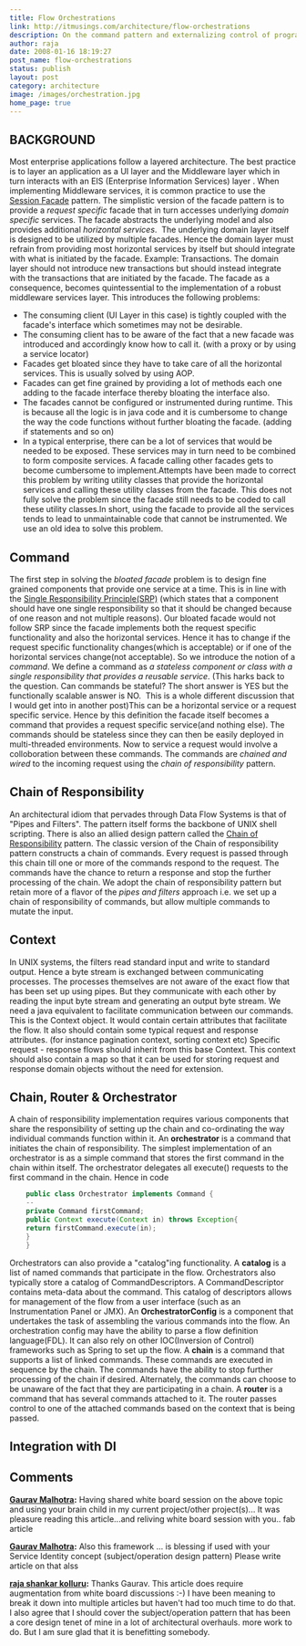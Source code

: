 ```yaml
---
title: Flow Orchestrations
link: http://itmusings.com/architecture/flow-orchestrations
description: On the command pattern and externalizing control of program flow
author: raja
date: 2008-01-16 18:19:27
post_name: flow-orchestrations
status: publish
layout: post
category: architecture
image: /images/orchestration.jpg
home_page: true
---
```

## BACKGROUND

Most enterprise applications follow a layered architecture. The best practice is to layer an application as a UI layer and the Middleware layer which in turn interacts with an EIS (Enterprise Information Services) layer . When implementing Middleware services, it is common practice to use the [Session Facade](http://c2.com/cgi/wiki?SessionFacade) pattern. The simplistic version of the facade pattern is to provide a _request specific_ facade that in turn accesses underlying _domain specific_ services. The facade abstracts the underlying model and also provides additional _horizontal services_.  The underlying domain layer itself is designed to be utilized by multiple facades. Hence the domain layer must refrain from providing most horizontal services by itself but should integrate with what is initiated by the facade. Example: Transactions. The domain layer should not introduce new transactions but should instead integrate with the transactions that are initiated by the facade. The facade as a consequence, becomes quintessential to the implementation of a robust middleware services layer. This introduces the following problems:
* The consuming client (UI Layer in this case) is tightly coupled with the facade's interface which sometimes may not be desirable.
* The consuming client has to be aware of the fact that a new facade was introduced and accordingly know how to call it. (with a proxy or by using a service locator)
* Facades get bloated since they have to take care of all the horizontal services. This is usually solved by using AOP.
* Facades can get fine grained by providing a lot of methods each one adding to the facade interface thereby bloating the interface also.
* The facades cannot be configured or instrumented during runtime. This is because all the logic is in java code and it is cumbersome to change the way the code functions without further bloating the facade. (adding if statements and so on) 
* In a typical enterprise, there can be a lot of services that would be needed to be exposed. These services may in turn need to be combined to form composite services. A facade calling other facades gets to become cumbersome to implement.Attempts have been made to correct this problem by writing utility classes that provide the horizontal services and calling these utility classes from the facade. This does not fully solve the problem since the facade still needs to be coded to call these utility classes.In short, using the facade to provide all the services tends to lead to unmaintainable code that cannot be instrumented. We use an old idea to solve this problem.

## Command

The first step in solving the _bloated facade_ problem is to design fine grained components that provide one service at a time. This is in line with the [Single Responsibility Principle(SRP)](http://en.wikipedia.org/wiki/Single_responsibility_principle) (which states that a component should have one single responsibility so that it should be changed because of one reason and not multiple reasons). Our bloated facade would not follow SRP since the facade implements both the request specific functionality and also the horizontal services. Hence it has to change if the request specific functionality changes(which is acceptable) or if one of the horizontal services change(not acceptable). So we introduce the notion of a _command_. We define a command as _a stateless component or class with a single responsibility that provides a reusable service_. (This harks back to the question. Can commands be stateful? The short answer is YES but the functionally scalable answer is NO.  This is a whole different discussion that I would get into in another post)This can be a horizontal service or a request specific service. Hence by this definition the facade itself becomes a command that provides a request specific service(and nothing else). The commands should be stateless since they can then be easily deployed in multi-threaded environments. Now to service a request would involve a colloboration between these commands. The commands are _chained and wired_ to the incoming request using the _chain of responsibility_ pattern.

## Chain of Responsibility

An architectural idiom that pervades through Data Flow Systems is that of "Pipes and Filters". The pattern itself forms the backbone of UNIX shell scripting. There is also an allied design pattern called the [Chain of Responsibility](http://c2.com/cgi/wiki?ChainOfResponsibilityPattern) pattern. The classic version of the Chain of responsibility pattern constructs a chain of commands. Every request is passed through this chain till one or more of the commands respond to the request. The commands have the chance to return a response and stop the further processing of the chain. We adopt the chain of responsibility pattern but retain more of a flavor of the _pipes and filters_ approach i.e. we set up a chain of responsibility of commands, but allow multiple commands to mutate the input.

## Context

In UNIX systems, the filters read standard input and write to standard output. Hence a byte stream is exchanged between communicating processes. The processes themselves are not aware of the exact flow that has been set up using pipes. But they communicate with each other by reading the input byte stream and generating an output byte stream. We need a java equivalent to facilitate communication between our commands. This is the Context object. It would contain certain attributes that facilitate the flow. It also should contain some typical request and response attributes. (for instance pagination context, sorting context etc) Specific request - response flows should inherit from this base Context. This context should also contain a map so that it can be used for storing request and response domain objects without the need for extension.

## Chain, Router & Orchestrator

A chain of responsibility implementation requires various components that share the responsibility of setting up the chain and co-ordinating the way individual commands function within it. An **orchestrator** is a command that initiates the chain of responsibility. The simplest implementation of an orchestrator is as a simple command that stores the first command in the chain within itself. The orchestrator delegates all execute() requests to the first command in the chain. Hence in code

```java
    public class Orchestrator implements Command {
    --
    private Command firstCommand;
    public Context execute(Context in) throws Exception{
    return firstCommand.execute(in);
    }
    }
```
Orchestrators can also provide a "catalog"ing functionality. A **catalog** is a list of named commands that participate in the flow. Orchestrators also typically store a catalog of CommandDescriptors. A CommandDescriptor contains meta-data about the command. This catalog of descriptors allows for management of the flow from a user interface (such as an Instrumentation Panel or JMX). An **OrchestratorConfig** is a component that undertakes the task of assembling the various commands into the flow. An orchestration config may have the ability to parse a flow definition language(FDL). It can also rely on other IOC(Inversion of Control) frameworks such as Spring to set up the flow. A **chain** is a command that supports a list of linked commands. These commands are executed in sequence by the chain. The commands have the ability to stop further processing of the chain if desired. Alternately, the commands can choose to be unaware of the fact that they are participating in a chain. A **router** is a command that has several commands attached to it. The router passes control to one of the attached commands based on the context that is being passed.

## Integration with DI

## Comments

**[Gaurav Malhotra](#1552 "2009-03-07 08:39:43"):** Having shared white board session on the above topic and using your brain child in my current project/other project(s)... It was pleasure reading this article...and reliving white board session with you.. fab article

**[Gaurav Malhotra](#1553 "2009-03-07 08:42:22"):** Also this framework ... is blessing if used with your Service Identity concept (subject/operation design pattern) Please write article on that alss

**[raja shankar kolluru](#1556 "2009-03-10 03:57:50"):** Thanks Gaurav. This article does require augmentation from white board discussions :-) I have been meaning to break it down into multiple articles but haven't had too much time to do that. I also agree that I should cover the subject/operation pattern that has been a core design tenet of mine in a lot of architectural overhauls.  more work to do. But I am sure glad that it is benefitting somebody.
